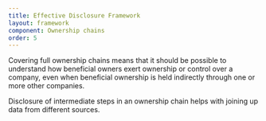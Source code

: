 ```yaml
---
title: Effective Disclosure Framework
layout: framework
component: Ownership chains
order: 5
---
```


Covering full ownership chains means that it should be possible to understand how beneficial owners exert ownership or control over a company, even when beneficial ownership is held indirectly through one or more other companies.

Disclosure of intermediate steps in an ownership chain helps with joining up data from different sources.